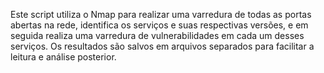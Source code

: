 Este script utiliza o Nmap para realizar uma varredura de todas as portas abertas na rede, identifica os serviços e suas respectivas versões, e em seguida realiza uma varredura de vulnerabilidades em cada um desses serviços. Os resultados são salvos em arquivos separados para facilitar a leitura e análise posterior.
